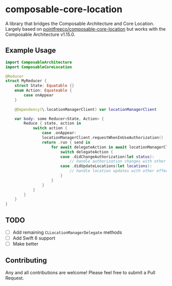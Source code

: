 # composable-core-location

A library that bridges the Composable Architecture and Core Location. 
Largely based on [pointfreeco/composable-core-location](https://github.com/pointfreeco/composable-core-location/tree/main) but works with the Composable Architecture v1.15.0.

## Example Usage

```swift
import ComposableArchitecture
import ComposableCoreLocation

@Reducer
struct MyReducer {
    struct State: Equatable {}
    enum Action: Equateable {
        case onAppear
    }
    
    @Dependency(\.locationManagerClient) var locationManagerClient

    var body: some Reducer<State, Action> {
        Reduce { state, action in 
            switch action {
                case .onAppear:
                locationManagerClient.requestWhenInUseAuthorization()
                return .run { send in 
                    for await delegateAction in await locationManagerClient.delegate() {
                        switch delegateAction {
                        case .didChangeAuthorization(let status):
                            // handle authorization changes with other effects
                        case .didUpdateLocations(let locations):
                            // handle location updates with other effects
                        }
                    }
                }
            }
        }
    }
}
```

## TODO 

- [ ] Add remaining `CLLocationManagerDelegate` methods
- [ ] Add Swift 6 support
- [ ] Make better

## Contributing

Any and all contributions are welcome! Please feel free to submit a Pull Request.

